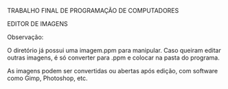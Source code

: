 TRABALHO FINAL DE PROGRAMAÇÃO DE COMPUTADORES

EDITOR DE IMAGENS

Observação:

O diretório já possui uma imagem.ppm para manipular.
Caso queiram editar outras imagens, é só converter para .ppm e colocar na pasta do programa.

As imagens podem ser convertidas ou abertas após edição, com software como Gimp, Photoshop, etc.